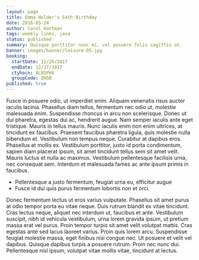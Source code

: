 ```yaml
---
layout: page
title: Emma Holder's 54th Birthday
date: 2016-05-24
author: Carol Hartman
tags: weekly links, java
status: published
summary: Quisque porttitor nunc mi, vel posuere felis sagittis at.
banner: images/banner/leisure-05.jpg
booking:
  startDate: 12/26/2017
  endDate: 12/27/2017
  ctyhocn: ALBSPHX
  groupCode: EH5B
published: true
---
```

Fusce in posuere odio, ut imperdiet enim. Aliquam venenatis risus auctor iaculis lacinia. Phasellus diam tellus, fermentum nec odio ut, molestie malesuada enim. Suspendisse rhoncus in arcu non scelerisque. Donec ut dui pharetra, egestas dui ac, hendrerit augue. Nam semper iaculis ante eget tristique. Mauris in tellus mauris. Nunc iaculis enim non enim ultrices, at tincidunt ex faucibus. Praesent faucibus pharetra ligula, quis molestie nulla bibendum et. Vestibulum non tempus neque. Curabitur at dapibus eros. Phasellus at mollis ex. Vestibulum porttitor, justo id porta condimentum, sapien diam placerat ipsum, sit amet tincidunt tellus sem sit amet velit. Mauris luctus et nulla ac maximus. Vestibulum pellentesque facilisis urna, nec consequat sem. Interdum et malesuada fames ac ante ipsum primis in faucibus.

* Pellentesque a justo fermentum, feugiat urna eu, efficitur augue
* Fusce id dui quis purus fermentum lobortis non et orci.

Donec fermentum lectus ut eros varius vulputate. Phasellus sit amet purus at odio tempor porta eu vitae neque. Duis rutrum blandit ex vitae tincidunt. Cras lectus neque, aliquet nec interdum ut, faucibus et ante. Vestibulum suscipit, nibh id vehicula vestibulum, urna lorem gravida ipsum, ut pretium massa erat vel purus. Proin tempor turpis sit amet velit volutpat mattis. Cras egestas ante sed lacus laoreet varius. Proin quis lorem arcu. Suspendisse feugiat molestie massa, eget finibus nisi congue nec. Ut posuere et velit vel dapibus. Quisque dapibus turpis a posuere rutrum. Proin nec nunc dui. Pellentesque nisl ipsum, volutpat vitae mollis vitae, tincidunt at lectus.
